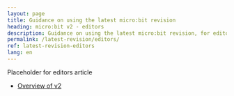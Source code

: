 ```yaml
---
layout: page
title: Guidance on using the latest micro:bit revision
heading: micro:bit v2 - editors
description: Guidance on using the latest micro:bit revision, for editor developers
permalink: /latest-revision/editors/
ref: latest-revision-editors
lang: en
---
```


Placeholder for editors article 

- [Overview of v2](../latest-revision/)